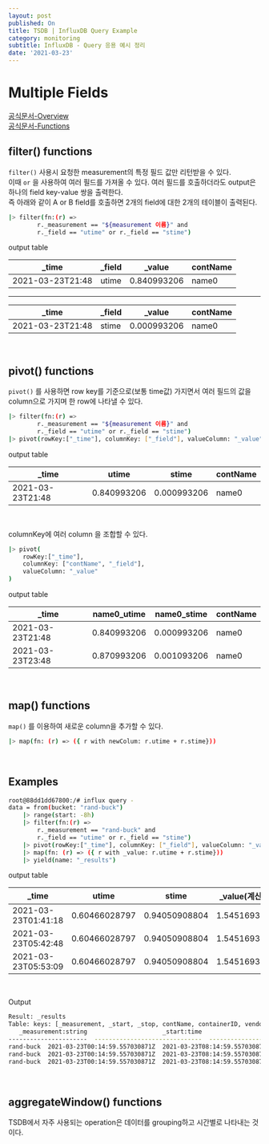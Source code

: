 ```yaml
---
layout: post
published: On
title: TSDB | InfluxDB Query Example
category: monitoring
subtitle: InfluxDB - Query 응용 예시 정리
date: '2021-03-23'
---  
```


# Multiple Fields

[공식문서-Overview](https://docs.influxdata.com/influxdb/cloud/query-data/common-queries/multiple-fields-in-calculations/) <br>
[공식문서-Functions](https://docs.influxdata.com/influxdb/v2.0/reference/flux/stdlib/built-in/transformations/)

## filter() functions
```filter()``` 사용시 요청한 measurement의 특정 필드 값만 리턴받을 수 있다. <br>
이때 ```or``` 을 사용하여 여러 필드를 가져올 수 있다. 여러 필드를 호출하더라도 output은 하나의 field key-value 쌍을 출력한다. <br>
즉 아래와 같이 A or B field를 호출하면 2개의 field에 대한 2개의 테이블이 출력된다. 

```sh
|> filter(fn:(r) =>
		r._measurement == "${measurement 이름}" and
		r._field == "utime" or r._field == "stime")
```

output table

|_time | _field | _value | contName
|--|--|--|--|
|2021-03-23T21:48|utime|0.840993206| name0

---

|_time | _field | _value | contName
|--|--|--|--|
|2021-03-23T21:48|stime|0.000993206| name0

<br>

## pivot() functions
```pivot()``` 를 사용하면 row key를 기준으로(보통 time값) 가지면서 여러 필드의 값을 column으로 가지며 한 row에 나타낼 수 있다. <br>

```sh
|> filter(fn:(r) =>
		r._measurement == "${measurement 이름}" and
		r._field == "utime" or r._field == "stime")
|> pivot(rowKey:["_time"], columnKey: ["_field"], valueColumn: "_value")
```

output table

|_time | utime | stime | contName
|--|--|--|--|
|2021-03-23T21:48|0.840993206 | 0.000993206 |name0

<br>

columnKey에 여러 column 을 조합할 수 있다.

```sh
|> pivot(
	rowKey:["_time"], 
	columnKey: ["contName", "_field"], 
	valueColumn: "_value"
)
```

output table

|_time | name0_utime | name0_stime | contName
|--|--|--|--|
|2021-03-23T21:48| 0.840993206 | 0.000993206 | name0
|2021-03-23T23:48| 0.870993206 | 0.001093206 | name0


<br>

## map() functions
```map()``` 를 이용하여 새로운 column을 추가할 수 있다.

```sh
|> map(fn: (r) => ({ r with newColum: r.utime + r.stime}))
```

<br>

## Examples

```sh
root@88dd1dd67800:/# influx query -
data = from(bucket: "rand-buck")
	|> range(start: -8h)
	|> filter(fn:(r) =>
		r._measurement == "rand-buck" and
		r._field == "utime" or r._field == "stime")
	|> pivot(rowKey:["_time"], columnKey: ["_field"], valueColumn: "_value")
	|> map(fn: (r) => ({ r with _value: r.utime + r.stime}))
	|> yield(name: "_results")
```

output table

|_time | utime | stime | _value(계산값)
|--|--|--|--|
|2021-03-23T01:41:18 |0.60466028797 | 0.94050908804| 1.5451693760
|2021-03-23T05:42:48 |0.60466028797 | 0.94050908804| 1.5451693760
|2021-03-23T05:53:09 |0.60466028797 | 0.94050908804| 1.5451693760

<br>

Output

```sh
Result: _results
Table: keys: [_measurement, _start, _stop, contName, containerID, vendor]
   _measurement:string                     _start:time                      _stop:time         contName:string      containerID:string           vendor:string                  _value:float                   stime:float                   utime:float                      _time:time
----------------------  ------------------------------  ------------------------------  ----------------------  ----------------------  ----------------------  ----------------------------  ----------------------------  ----------------------------  ------------------------------
rand-buck  2021-03-23T00:14:59.557030871Z  2021-03-23T08:14:59.557030871Z                   name0                 contid0                 mobigen             1.545169376024632            0.9405090880450124            0.6046602879796196  2021-03-23T01:41:18.134184438Z
rand-buck  2021-03-23T00:14:59.557030871Z  2021-03-23T08:14:59.557030871Z                   name0                 contid0                 mobigen             1.545169376024632            0.9405090880450124            0.6046602879796196  2021-03-23T05:42:48.414859117Z
rand-buck  2021-03-23T00:14:59.557030871Z  2021-03-23T08:14:59.557030871Z                   name0                 contid0                 mobigen             1.545169376024632            0.9405090880450124            0.6046602879796196  2021-03-23T05:53:09.296947480Z
```

<br>

## aggregateWindow() functions

TSDB에서 자주 사용되는 operation은 데이터를 grouping하고 시간별로 나타내는 것이다. 
